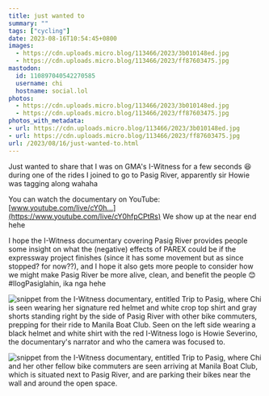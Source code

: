 ```yaml
---
title: just wanted to
summary: ""
tags: ["cycling"]
date: 2023-08-16T10:54:45+0800
images:
  - https://cdn.uploads.micro.blog/113466/2023/3b010148ed.jpg
  - https://cdn.uploads.micro.blog/113466/2023/ff87603475.jpg
mastodon:
  id: 110897040542270585
  username: chi
  hostname: social.lol
photos:
  - https://cdn.uploads.micro.blog/113466/2023/3b010148ed.jpg
  - https://cdn.uploads.micro.blog/113466/2023/ff87603475.jpg
photos_with_metadata:
- url: https://cdn.uploads.micro.blog/113466/2023/3b010148ed.jpg
- url: https://cdn.uploads.micro.blog/113466/2023/ff87603475.jpg
url: /2023/08/16/just-wanted-to.html
---
```


Just wanted to share that I was on GMA's I-Witness for a few seconds 😆 during one of the rides I joined to go to Pasig River, apparently sir Howie was tagging along wahaha

You can watch the documentary on YouTube: [www.youtube.com/live/cY0h...](https://www.youtube.com/live/cY0hfpCPtRs)
We show up at the near end hehe

I hope the I-Witness documentary covering Pasig River provides people some insight on what the (negative) effects of PAREX could be if the expressway project finishes (since it has some movement but as since stopped? for now??), and I hope it also gets more people to consider how we might make Pasig River be more alive, clean, and benefit the people 😊 #IlogPasiglahin, ika nga hehe

![snippet from the I-Witness documentary, entitled Trip to Pasig, where Chi is seen wearing her signature red helmet and white crop top shirt and gray shorts standing right by the side of Pasig River with other bike commuters, prepping for their ride to Manila Boat Club. Seen on the left side wearing a black helmet and white shirt with the red I-Witness logo is Howie Severino, the documentary's narrator and who the camera was focused to.](https://chisenires.design/uploads/2023/3b010148ed.jpg)

![snippet from the I-Witness documentary, entitled Trip to Pasig, where Chi and her other fellow bike commuters are seen arriving at Manila Boat Club, which is situated next to Pasig River, and are parking their bikes near the wall and around the open space.](https://chisenires.design/uploads/2023/ff87603475.jpg)
